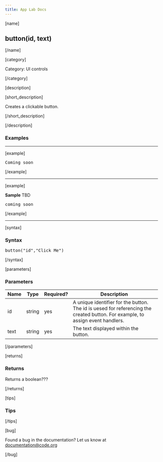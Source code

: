 ```yaml
---
title: App Lab Docs
---
```


[name]

## button(id, text)

[/name]


[category]

Category: UI controls

[/category]

[description]

[short_description]

Creates a clickable button.

[/short_description]

[/description]

### Examples
____________________________________________________

[example]

<pre>
Coming soon
</pre>

[/example]

____________________________________________________

[example]

**Sample**
TBD
<pre>
coming soon
</pre>

[/example]

____________________________________________________

[syntax]

### Syntax
<pre>
button("id","Click Me")
</pre>

[/syntax]


[parameters]

### Parameters

| Name  | Type | Required? | Description |
|-----------------|------|-----------|-------------|
| id | string | yes | A unique identifier for the button. The id is uesed for referencing the created button. For example, to assign event handlers. |
| text | string | yes | The text displayed within the button. |
[/parameters]

[returns]

### Returns
Returns a boolean???

[/returns]

[tips]

### Tips

[/tips]

[bug]

Found a bug in the documentation? Let us know at documentation@code.org

[/bug]
